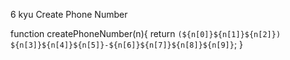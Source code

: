 6 kyu
Create Phone Number

function createPhoneNumber(n){
 return `(${n[0]}${n[1]}${n[2]}) ${n[3]}${n[4]}${n[5]}-${n[6]}${n[7]}${n[8]}${n[9]}`;
}
